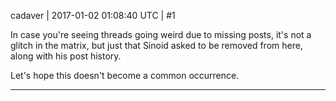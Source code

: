 cadaver | 2017-01-02 01:08:40 UTC | #1

In case you're seeing threads going weird due to missing posts, it's not a glitch in the matrix, but just that Sinoid asked to be removed from here, along with his post history.

Let's hope this doesn't become a common occurrence.

-------------------------

